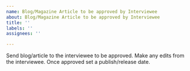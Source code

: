 ```yaml
---
name: Blog/Magazine Article to be approved by Interviewee
about: Blog/Magazine Article to be approved by Interviewee
title: ''
labels: ''
assignees: ''

---
```


Send blog/article to the interviewee to be approved. Make any edits from the interviewee. Once approved set a publish/release date.
